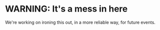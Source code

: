 
# WARNING: It's a mess in here

We're working on ironing this out, in a more reliable way, for future events.

<!-- vim: set conceallevel=2 et ts=2 sw=2: -->

